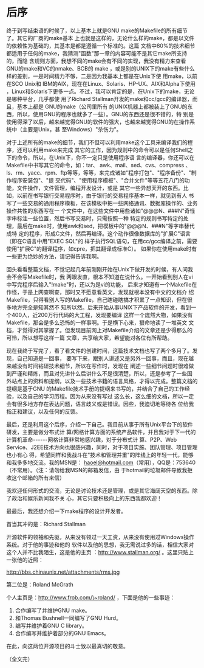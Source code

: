 后序
====

终于到写结束语的时候了，以上基本上就是GNU
make的Makefile的所有细节了。其它的厂商的make基本
上也就是这样的，无论什么样的make，都是以文件的依赖性为基础的，其基本是都是遵循一个标准的。这篇
文档中80%的技术细节都适用于任何的make，我猜测"函数"那一章的内容可能不是其它make所支持的，而隐
含规则方面，我想不同的make会有不同的实现，我没有精力来查看GNU的make和VC的nmake、BCB的
make
，或是别的UNIX下的make有些什么样的差别，一是时间精力不够，二是因为我基本上都是在Unix下使
用make，以前在SCO Unix和
IBM的AIX，现在在Linux、Solaris、HP-UX、AIX和Alpha下使用
，Linux和Solaris下更多一点。不过，我可以肯定的是，在Unix下的make，无论是哪种平台，几乎都使
用了Richard Stallman开发的make和cc/gcc的编译器，而且，基本上都是
GNU的make（公司里所有
的UNIX机器上都被装上了GNU的东西，所以，使用GNU的程序也就多了一些）。GNU的东西还是很不错的，特
别是使用得深了以后，越来越觉得GNU的软件的强大，也越来越觉得GNU的在操作系统中（主要是Unix，甚
至Windows）"杀伤力"。

对于上述所有的make的细节，我们不但可以利用make这个工具来编译我们的程序，还可以利用make来完成
其它的工作，因为规则中的命令可以是任何Shell之下的命令，所以，在Unix下，你不一定只是使用程序语
言的编译器，你还可以在Makefile中书写其它的命令，如：tar、
awk、mail、sed、cvs、compress
、ls、rm、yacc、rpm、ftp等等，等等，来完成诸如"程序打包"、"程序备份"、"制作程序安装包"、"提
交代码"、"使用程序模板"、"合并文件"等等五花八门的功能，文件操作，文件管理，编程开发设计，或是
其它一些异想天开的东西。比如，以前在书写银行交易程序时，由于银行的交易程序基本一样，就见到有人
书写了一些交易的通用程序模板，在该模板中把一些网络通讯、数据库操作的、业务操作共性的东西写在一
个文件中，在这些文件中用些诸如"@@\@N、\#\#\#N"奇怪字串标注一些位置，然后书写交易时，只需按照一种
特定的规则书写特定的处理，最后在make时，使用awk和sed，把模板中的"@@\@N、\#\#\#N"等字串替代成特
定的程序，形成C文件，然后再编译。这个动作很像数据库的"扩展C"语言（即在C语言中用"EXEC
SQL"的
样子执行SQL语句，在用cc/gcc编译之前，需要使用"扩展C"的翻译程序，如cpre，把其翻译成标准C）。
如果你在使用make时有一些更为绝妙的方法，请记得告诉我啊。

回头看看整篇文档，不觉记起几年前刚刚开始在Unix下做开发的时候，有人问我会不会写Makefile时，我
两眼发直，根本不知道在说什么。一开始看到别人在vi中写完程序后输入"!make"时，还以为是vi的功能，
后来才知道有一个Makefile在作怪，于是上网查啊查，那时又不愿意看英文，发现就根本没有中文的文档介
绍Makefile，只得看别人写的Makefile，自己瞎碰瞎搞才积累了一点知识，但在很多地方完全是知其然不
知所以然。后来开始从事UNIX下产品软件的开发，看到一个400人，近200万行代码的大工程，发现要编译
这样一个庞然大物，如果没有Makefile，那会是多么恐怖的一样事啊。于是横下心来，狠命地读了一堆英文
文档，才觉得对其掌握了。但发现目前网上对Makefile介绍的文章还是少得那么的可怜，所以想写这样一篇
文章，共享给大家，希望能对各位有所帮助。

现在我终于写完了，看了看文件的创建时间，这篇技术文档也写了两个多月了。发现，自己知道是一回事，
要写下来，跟别人讲述又是另外一回事，而且，现在越来越没有时间钻研技术细节，所以在写作时，发现在
阐述一些细节问题时很难做到严谨和精炼，而且对先讲什么后讲什么不是很清楚，所以，还是参考了一些国
外站点上的资料和提纲，以及一些技术书籍的语言风格，才得以完成。整篇文档的提纲是基于GNU
的Makefile技术手册的提纲来书写的，并结合了自己的工作经验，以及自己的学习历程。因为从来没有写过
这么长，这么细的文档，所以一定会有很多地方存在表达问题，语言歧义或是错误。因些，我迫切地等待各
位给我指正和建议，以及任何的反馈。

最后，还是利用这个后序，介绍一下自己。我目前从事于所有Unix平台下的软件研发，主要是做分布式计
算/网格计算方面的系统产品软件，并且我对于下一代的计算机革命------网格计算非常地感兴趣，对于分布式计
算、P2P、Web
Service、J2EE技术方向也很感兴趣，同时，对于项目实施、团队管理、项目管理也小有心
得，希望同样和我战斗在"技术和管理并重"的阵线上的年轻一代，能够和我多多地交流。我的MSN是：
<haoel@hotmail.com>（常用），QQ是：753640（不常用）。（注：请勿给我MSN的邮箱发信，由
于hotmail的垃圾邮件导致我拒收这个邮箱的所有来信）

我欢迎任何形式的交流，无论是讨论技术还是管理，或是其它海阔天空的东西。除了政治和娱乐新闻我不关
心，其它只要积极向上的东西我都欢迎！

最最后，我还想介绍一下make程序的设计开发者。

首当其冲的是：Richard Stallman

开源软件的领袖和先驱，从来没有领过一天工资，从来没有使用过Windows操作系统。对于他的事迹和他的
软件以及他的思想，我无需说过多的话，相信大家对这个人并不比我陌生，这是他的主页
：http://www.stallman.org/ 。这里只贴上一张他的近照：

<http://bbs.chinaunix.net/attachments/rms.jpg>

第二位是：Roland McGrath

个人主页是：http://www.frob.com/\~roland/ ，下面是他的一些事迹：

1.  合作编写了并维护GNU make。
2.  和Thomas Bushnell一同编写了GNU Hurd。
3.  编写并维护着GNU C library。
4.  合作编写并维护着部分的GNU Emacs。

在此，向这两位开源项目的斗士致以最真切的敬意。

（全文完）
